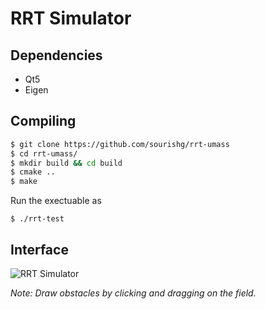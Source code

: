 # RRT Simulator

## Dependencies
* Qt5
* Eigen

## Compiling
```bash
$ git clone https://github.com/sourishg/rrt-umass
$ cd rrt-umass/
$ mkdir build && cd build
$ cmake ..
$ make
```
Run the exectuable as
```
$ ./rrt-test
```
## Interface

![RRT Simulator](imgs/rrt-sim.png)

*Note: Draw obstacles by clicking and dragging on the field.*
